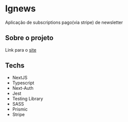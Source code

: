 <h1>Ignews</h1>

<p>Aplicação de subscriptions pago(via stripe) de newsletter</p>

<h2>Sobre o projeto</h2>

Link para o [site](https://ignews2-beta.vercel.app/)

<h2>Techs</h2>

<ul>
  <li>NextJS</li>
  <li>Typescript</li>
  <li>Next-Auth</li>
  <li>Jest</li>
  <li>Testing Library</li>
  <li>SASS</li>
  <li>Prismic</li>
  <li>Stripe</li>
</ul>
